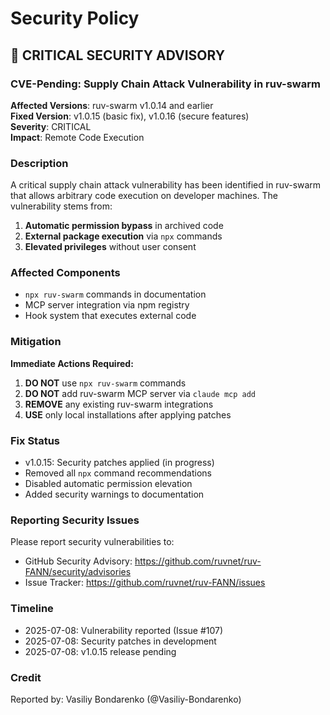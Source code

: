 # Security Policy

## 🚨 CRITICAL SECURITY ADVISORY

### CVE-Pending: Supply Chain Attack Vulnerability in ruv-swarm

**Affected Versions**: ruv-swarm v1.0.14 and earlier  
**Fixed Version**: v1.0.15 (basic fix), v1.0.16 (secure features)  
**Severity**: CRITICAL  
**Impact**: Remote Code Execution  

### Description

A critical supply chain attack vulnerability has been identified in ruv-swarm that allows arbitrary code execution on developer machines. The vulnerability stems from:

1. **Automatic permission bypass** in archived code
2. **External package execution** via `npx` commands
3. **Elevated privileges** without user consent

### Affected Components

- `npx ruv-swarm` commands in documentation
- MCP server integration via npm registry
- Hook system that executes external code

### Mitigation

**Immediate Actions Required:**

1. **DO NOT** use `npx ruv-swarm` commands
2. **DO NOT** add ruv-swarm MCP server via `claude mcp add`
3. **REMOVE** any existing ruv-swarm integrations
4. **USE** only local installations after applying patches

### Fix Status

- v1.0.15: Security patches applied (in progress)
- Removed all `npx` command recommendations
- Disabled automatic permission elevation
- Added security warnings to documentation

### Reporting Security Issues

Please report security vulnerabilities to:
- GitHub Security Advisory: https://github.com/ruvnet/ruv-FANN/security/advisories
- Issue Tracker: https://github.com/ruvnet/ruv-FANN/issues

### Timeline

- 2025-07-08: Vulnerability reported (Issue #107)
- 2025-07-08: Security patches in development
- 2025-07-08: v1.0.15 release pending

### Credit

Reported by: Vasiliy Bondarenko (@Vasiliy-Bondarenko)